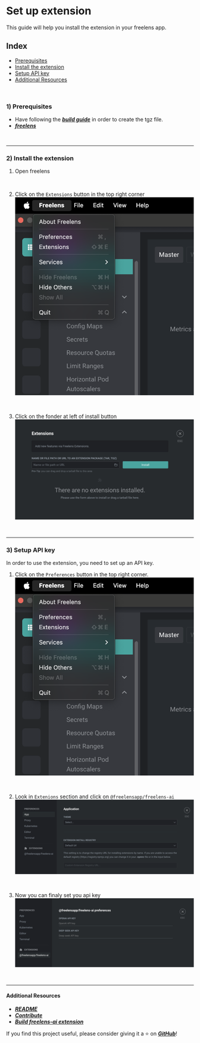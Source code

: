# Set up extension
This guide will help you install the extension in your freelens app.

## Index
- [Prerequisites](#1-prerequisites)
- [Install the extension](#2-install-the-extension)
- [Setup API key](#3-setup-api-key)
- [Additional Resources](#additional-resources)


<br>

### 1) Prerequisites
- Have following the [_**build guide**_](./BUILD.md) in order to create the tgz file.
- [_**freelens**_](https://freelensapp.github.io/)

<br>

***

### 2) Install the extension
1. Open freelens

<br>

2. Click on the `Extensions` button in the top right corner
![](./images/extensions_section.png)

<br>

3. Click on the fonder at left of install button
![](./images/extensions_page.png)

<br>

***

### 3) Setup API key
In order to use the extension, you need to set up an API key.

1. Click on the `Preferences` button in the top right corner.
![](./images/extensions_section.png)

<br>

2. Look in `Extenions` section and click on `@freelensapp/freelens-ai`
![](./images/preferences.png)

<br>

3. Now you can finaly set you api key
![](./images/preferences_freelens_ai.png)

<br>

***

#### Additional Resources
- [***README***](../README.md)
- [***Contribute***](CONTRIBUTING.md)
- [***Build freelens-ai extension***](./docs/BUILD.md)

If you find this project useful, please consider giving it a ⭐️ on [***GitHub***](https://github.com/freelensapp/freelens-ai)!